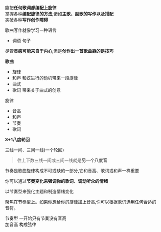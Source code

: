 能把**任何歌词都编配上旋律**  
掌握各种**编配旋律的方法**,诸如**主歌、副歌的写作以及搭配**  
突破各种**写作创作障碍**    

歌曲写作就像学习一种语言    
- 词语 句子     

尽管**灵感可能来自于内心**,但是**创作出一首歌曲靠的是技巧**  



**歌曲**

- 旋律  
- 和声  和弦进行的动机带来一段旋律  
- 曲式  
- 歌词 带来关于曲式的创意  

旋律  

- 音高
- 和声
- 节奏
- 歌词

**3+1八度轮回**

三线一间、三间一线(一个轮回) 

> 往上下数三线一间或三间一线就是**另一个八度音**  

节奏是歌曲旋律构成不可或缺的一部分,它和音高、歌词或和声一样重要  

你可以通过**节奏变化来强调你的歌词**、**调动听众的情绪**      

以节奏型来强化主题和制造情绪变化  


聚焦在节奏型上。如果你想给你的旋律加上音高,你可以根据歌词选用任何合适的音符。  



节奏型  一开始只有节奏没有音高  
加音高  构成弦律  



